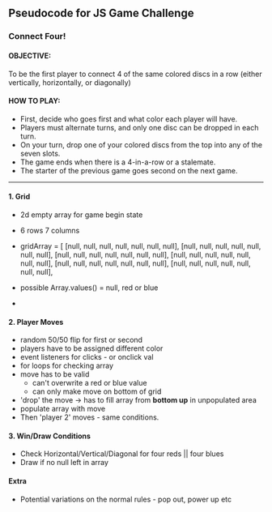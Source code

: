 ## Pseudocode for JS Game Challenge

### Connect Four!

#### OBJECTIVE:

To be the first player to connect 4 of the same colored discs in a row (either vertically, horizontally, or diagonally)

#### HOW TO PLAY:

- First, decide who goes first and what color each player will have.
- Players must alternate turns, and only one disc can be dropped in each turn.
- On your turn, drop one of your colored discs from the top into any of the seven slots.
- The game ends when there is a 4-in-a-row or a stalemate.
- The starter of the previous game goes second on the next game.

---

#### 1. Grid

- 2d empty array for game begin state
- 6 rows 7 columns
- gridArray = [
  [null, null, null, null, null, null, null],
  [null, null, null, null, null, null, null],
  [null, null, null, null, null, null, null],
  [null, null, null, null, null, null, null],
  [null, null, null, null, null, null, null],
  [null, null, null, null, null, null, null],

- possible Array.values() = null, red or blue
-

#### 2. Player Moves

- random 50/50 flip for first or second
- players have to be assigned different color
- event listeners for clicks - or onclick val
- for loops for checking array 
- move has to be valid
   - can't overwrite a red or blue value
   - can only make move on bottom of grid
- 'drop' the move -> has to fill array from <b>bottom up</b> in unpopulated area
- populate array with move
- Then 'player 2' moves - same conditions. 

#### 3. Win/Draw Conditions

- Check Horizontal/Vertical/Diagonal for four reds || four blues
- Draw if no null left in array

#### Extra

- Potential variations on the normal rules - pop out, power up etc
